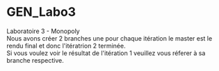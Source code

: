 # GEN_Labo3
Laboratoire 3 - Monopoly  
Nous avons créer 2 branches une pour chaque itération le master est le rendu final et donc l'itératrion 2 terminée.  
Si vous voulez voir le résultat de l'itération 1 veuillez vous réferer à sa branche respective.
